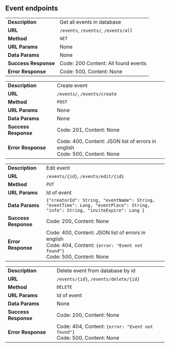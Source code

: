 ## Event endpoints

|   |   |
|---|---|
|**Description**| Get all events in database 
|**URL**        | `/events`, `/events/`, `/events/all`
|**Method**     | `GET`
|**URL Params** | None
|**Data Params** | None 
|**Success Response** | Code: 200 Content: All found events
|**Error Response** | Code: 500, Content: None |

|   |   |
|---|---|
|**Description**| Create event
|**URL**        | `/events/`, `/events/create`
|**Method**     | `POST`
|**URL Params** | None
|**Data Params** | None
|**Success Response** | Code: 201, Content: None
|**Error Response** | Code: 400, Content: JSON list of errors in english <br> Code: 500, Content: None

|   |   |
|---|---|
|**Description**| Edit event
|**URL**        | `/events/{id}`, `/events/edit/{id}`
|**Method**     | `PUT`
|**URL Params** | Id of event
|**Data Params** | ```{"creatorId": String, "eventName": String, "eventTime": Long, "eventPlace": String, "info": String, "inviteExpire": Long } ```
|**Success Response** | Code: 200, Content: None
|**Error Response** | Code: 400, Content: JSON list of errors in english <br> Code: 404, Content: `{error: "Event not found"}` <br> Code: 500, Content: None

|   |   |
|---|---|
|**Description**| Delete event from database by id
|**URL**        | `/events/{id}`, `/events/delete/{id}`
|**Method**     | `DELETE`
|**URL Params** | Id of event
|**Data Params** | None
|**Success Response** | Code: 200, Content: None
|**Error Response** | Code: 404, Content: `{error: "Event not found"}` <br> Code: 500, Content: None

